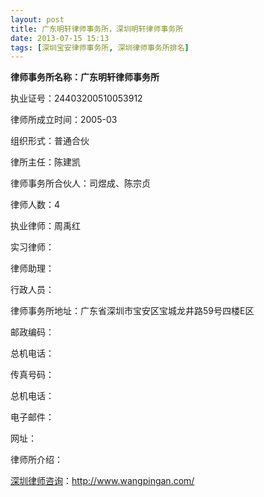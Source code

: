 ```yaml
---
layout: post
title: 广东明轩律师事务所，深圳明轩律师事务所
date: 2013-07-15 15:13
tags: [深圳宝安律师事务所, 深圳律师事务所排名]
---
```

<strong>律师事务所名称：广东明轩律师事务所</strong>

执业证号：24403200510053912

律师所成立时间：2005-03

组织形式：普通合伙

律所主任：陈建凯

律师事务所合伙人：司煜成、陈宗贞

律师人数：4

执业律师：周禹红

实习律师：

律师助理：

行政人员：

律师事务所地址：广东省深圳市宝安区宝城龙井路59号四楼E区

邮政编码：

总机电话：

传真号码：

总机电话：

电子邮件：

网址：

律师所介绍：

<a href="http://www.wangpingan.com/">深圳律师咨询</a>：<a href="http://www.wangpingan.com/">http://www.wangpingan.com/</a>

